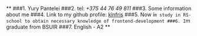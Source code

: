 **
###1. Yury Pantelei
###2. tel: *+375 44 76 49 811*
###3. Some information about me
###4. Link to my github profile: [kinfris](https://github.com/kinfris)
###5. Now i`m study in RS-school to obtain necessary knowledge of frontend-development
###6. I`m graduate from BSUIR
###7. English - A2
**